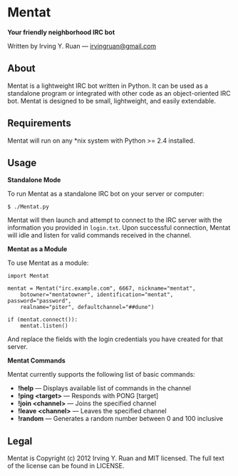Mentat
=====

**Your friendly neighborhood IRC bot**

Written by Irving Y. Ruan — [irvingruan@gmail.com](irvingruan@gmail.com)

## About

Mentat is a lightweight IRC bot written in Python. It can be used as a standalone program or integrated with other code as an object-oriented IRC bot. Mentat is designed to be small, lightweight, and easily extendable.

## Requirements

Mentat will run on any *nix system with Python >= 2.4 installed.

## Usage

**Standalone Mode**

To run Mentat as a standalone IRC bot on your server or computer:

`$ ./Mentat.py`

Mentat will then launch and attempt to connect to the IRC server with the information you provided in `login.txt`. Upon successful connection, Mentat will idle and listen for valid commands received in the channel.

**Mentat as a Module**

To use Mentat as a module:

	import Mentat

	mentat = Mentat("irc.example.com", 6667, nickname="mentat",
		botowner="mentatowner", identification="mentat", password="password", 
		realname="piter", defaultchannel="##dune")

	if (mentat.connect()):
		mentat.listen()
		
And replace the fields with the login credentials you have created for that server.

**Mentat Commands**

Mentat currently supports the following list of basic commands:

* **!help** — Displays available list of commands in the channel
* **!ping \<target\>** — Responds with PONG [target]
* **!join \<channel\>** — Joins the specified channel
* **!leave \<channel\>** — Leaves the specified channel
* **!random** — Generates a random number between 0 and 100 inclusive

## Legal

Mentat is Copyright (c) 2012 Irving Y. Ruan and MIT licensed. The full text of the license can be found in LICENSE.